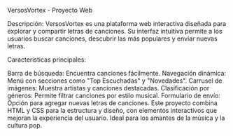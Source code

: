 VersosVortex - Proyecto Web

Descripción:
VersosVortex es una plataforma web interactiva diseñada para explorar y compartir letras de canciones. Su interfaz intuitiva permite a los usuarios buscar canciones, descubrir las más populares y enviar nuevas letras.

Características principales:

Barra de búsqueda: Encuentra canciones fácilmente.
Navegación dinámica: Menú con secciones como "Top Escuchadas" y "Novedades".
Carrusel de imágenes: Muestra artistas y canciones destacadas.
Clasificación por géneros: Permite filtrar canciones por estilo musical.
Formulario de envío: Opción para agregar nuevas letras de canciones.
Este proyecto combina HTML y CSS para la estructura y diseño, con elementos interactivos que mejoran la experiencia del usuario. Ideal para los amantes de la música y la cultura pop.
